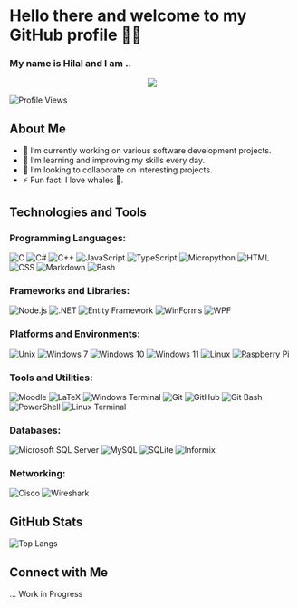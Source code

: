# Hello there and welcome to my GitHub profile 👋🏼  
  
### My name is Hilal and I am ..

<p align="center">
  <a href="https://github.com/DenverCoder1/readme-typing-svg"><img src="https://readme-typing-svg.herokuapp.com?font=Time+New+Roman&color=%23FF69B4&size=25&center=true&vCenter=true&width=800&height=100&lines=+a+22+year+old+software+developer+apprentice;passionate+about+graphic+design,+fitness,+nature+and+cars+;"></a>
</p>  

![Profile Views](https://komarev.com/ghpvc/?username=e1even44&color=brightgreen)

## About Me

- 🔭 I’m currently working on various software development projects.
- 🌱 I’m learning and improving my skills every day.
- 👯 I’m looking to collaborate on interesting projects.
- ⚡ Fun fact: I love whales 🐋.

## Technologies and Tools

### Programming Languages:
![C](https://img.shields.io/badge/C-A8B9CC?style=for-the-badge&logo=c&logoColor=white)
![C#](https://img.shields.io/badge/C%23-239120?style=for-the-badge&logo=c-sharp&logoColor=white)
![C++](https://img.shields.io/badge/C%2B%2B-00599C?style=for-the-badge&logo=c%2B%2B&logoColor=white)
![JavaScript](https://img.shields.io/badge/JavaScript-323330?style=for-the-badge&logo=javascript&logoColor=F7DF1E)
![TypeScript](https://img.shields.io/badge/TypeScript-007ACC?style=for-the-badge&logo=typescript&logoColor=white)
![Micropython](https://img.shields.io/badge/MicroPython-2B2B2B?style=for-the-badge&logo=micropython&logoColor=white)
![HTML](https://img.shields.io/badge/HTML5-E34F26?style=for-the-badge&logo=html5&logoColor=white)
![CSS](https://img.shields.io/badge/CSS3-1572B6?style=for-the-badge&logo=css3&logoColor=white)
![Markdown](https://img.shields.io/badge/Markdown-000000?style=for-the-badge&logo=markdown&logoColor=white)
![Bash](https://img.shields.io/badge/GNU%20Bash-4EAA25?style=for-the-badge&logo=gnubash&logoColor=white)

### Frameworks and Libraries:
![Node.js](https://img.shields.io/badge/Node.js-339933?style=for-the-badge&logo=nodedotjs&logoColor=white)
![.NET](https://img.shields.io/badge/.NET-512BD4?style=for-the-badge&logo=dotnet&logoColor=white)
![Entity Framework](https://img.shields.io/badge/Entity%20Framework-512BD4?style=for-the-badge&logo=dotnet&logoColor=white)
![WinForms](https://img.shields.io/badge/WinForms-178600?style=for-the-badge&logo=windows&logoColor=white)
![WPF](https://img.shields.io/badge/WPF-178600?style=for-the-badge&logo=windows&logoColor=white)

### Platforms and Environments:
![Unix](https://img.shields.io/badge/Unix-000000?style=for-the-badge&logo=unix&logoColor=white)
![Windows 7](https://img.shields.io/badge/Windows%207-0078D6?style=for-the-badge&logo=windows&logoColor=white)
![Windows 10](https://img.shields.io/badge/Windows%2010-0078D6?style=for-the-badge&logo=windows&logoColor=white)
![Windows 11](https://img.shields.io/badge/Windows%2011-0078D6?style=for-the-badge&logo=windows&logoColor=white)
![Linux](https://img.shields.io/badge/Linux-FCC624?style=for-the-badge&logo=linux&logoColor=black)
![Raspberry Pi](https://img.shields.io/badge/Raspberry%20Pi-A22846?style=for-the-badge&logo=raspberry-pi&logoColor=white)

### Tools and Utilities:
![Moodle](https://img.shields.io/badge/Moodle-ff8a00?style=for-the-badge&logo=moodle&logoColor=white)
![LaTeX](https://img.shields.io/badge/LaTeX-008080?style=for-the-badge&logo=latex&logoColor=white)
![Windows Terminal](https://img.shields.io/badge/Windows%20Terminal-4D4D4D?style=for-the-badge&logo=windowsterminal&logoColor=white)
![Git](https://img.shields.io/badge/Git-F05032?style=for-the-badge&logo=git&logoColor=white)
![GitHub](https://img.shields.io/badge/GitHub-181717?style=for-the-badge&logo=github&logoColor=white)
![Git Bash](https://img.shields.io/badge/Git%20Bash-4EAA25?style=for-the-badge&logo=git&logoColor=white)
![PowerShell](https://img.shields.io/badge/PowerShell-5391FE?style=for-the-badge&logo=powershell&logoColor=white)
![Linux Terminal](https://img.shields.io/badge/Linux%20Terminal-FCC624?style=for-the-badge&logo=linux&logoColor=black)

### Databases:
![Microsoft SQL Server](https://img.shields.io/badge/SQL%20Server-CC2927?style=for-the-badge&logo=microsoftsqlserver&logoColor=white)
![MySQL](https://img.shields.io/badge/MySQL-4479A1?style=for-the-badge&logo=mysql&logoColor=white)
![SQLite](https://img.shields.io/badge/SQLite-003B57?style=for-the-badge&logo=sqlite&logoColor=white)
![Informix](https://img.shields.io/badge/Informix-20232A?style=for-the-badge&logo=ibm&logoColor=white)

### Networking:
![Cisco](https://img.shields.io/badge/Cisco-1BA0D7?style=for-the-badge&logo=cisco&logoColor=white)
![Wireshark](https://img.shields.io/badge/Wireshark-1679A7?style=for-the-badge&logo=wireshark&logoColor=white)

## GitHub Stats
![Top Langs](https://github-readme-stats.vercel.app/api/top-langs/?username=e1even44&layout=compact&theme=radical)

## Connect with Me

... Work in Progress
